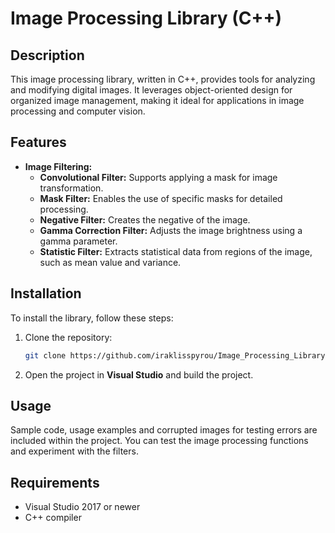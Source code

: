 # Image Processing Library (C++)

## Description
This image processing library, written in C++, provides tools for analyzing and modifying digital images. It leverages object-oriented design for organized image management, making it ideal for applications in image processing and computer vision.

## Features

- **Image Filtering:**
  - **Convolutional Filter:** Supports applying a mask for image transformation.
  - **Mask Filter:** Enables the use of specific masks for detailed processing.
  - **Negative Filter:** Creates the negative of the image.
  - **Gamma Correction Filter:** Adjusts the image brightness using a gamma parameter.
  - **Statistic Filter:** Extracts statistical data from regions of the image, such as mean value and variance.

## Installation

To install the library, follow these steps:

1. Clone the repository:
   ```bash
   git clone https://github.com/iraklisspyrou/Image_Processing_Library.git

2. Open the project in **Visual Studio** and build the project.

## Usage

Sample code, usage examples and corrupted images for testing errors are included within the project. You can test the image processing functions and experiment with the filters.

## Requirements

- Visual Studio 2017 or newer
- C++ compiler
